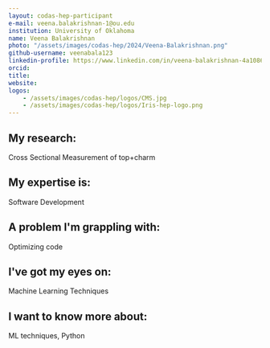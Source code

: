 ```yaml
---
layout: codas-hep-participant
e-mail: veena.balakrishnan-1@ou.edu
institution: University of Oklahoma
name: Veena Balakrishnan
photo: "/assets/images/codas-hep/2024/Veena-Balakrishnan.png"
github-username: veenabala123
linkedin-profile: https://www.linkedin.com/in/veena-balakrishnan-4a1086210/
orcid:
title:
website:
logos:
    - /assets/images/codas-hep/logos/CMS.jpg
    - /assets/images/codas-hep/logos/Iris-hep-logo.png
---
```

## My research:
Cross Sectional Measurement of top+charm

## My expertise is:
Software Development

## A problem I'm grappling with:
Optimizing code

## I've got my eyes on:
Machine Learning Techniques

## I want to know more about:
ML techniques, Python
